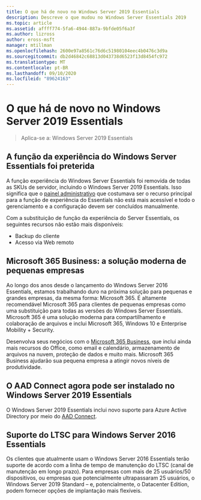 ```yaml
---
title: O que há de novo no Windows Server 2019 Essentials
description: Descreve o que mudou no Windows Server Essentials 2019
ms.topic: article
ms.assetid: affff774-5fa6-4944-887a-9bfde05f6a3f
ms.author: lizross
author: eross-msft
manager: mtillman
ms.openlocfilehash: 2600e97a8561c76d6c51980104eec4b0476c3d9a
ms.sourcegitcommit: db2d46842c68813d043738d6523f13d8454fc972
ms.translationtype: MT
ms.contentlocale: pt-BR
ms.lasthandoff: 09/10/2020
ms.locfileid: "89624163"
---
```

# <a name="whats-new-in-windows-server-2019-essentials"></a>O que há de novo no Windows Server 2019 Essentials

> Aplica-se a: Windows Server 2019 Essentials

## <a name="windows-server-essentials-experience-role-has-been-deprecated"></a>A função da experiência do Windows Server Essentials foi preterida

A função experiência do Windows Server Essentials foi removida de todas as SKUs de servidor, incluindo o Windows Server 2019 Essentials. Isso significa que o [painel administrativo](../manage/overview-of-the-dashboard-in-windows-server-essentials.md) que costumava ser o recurso principal para a função de experiência do Essentials não está mais acessível e todo o gerenciamento e a configuração devem ser concluídos manualmente.

Com a substituição de função da experiência do Server Essentials, os seguintes recursos não estão mais disponíveis:

-    Backup do cliente
-    Acesso via Web remoto

## <a name="microsoft-365-business-the-modern-small-business-solution"></a>Microsoft 365 Business: a solução moderna de pequenas empresas

Ao longo dos anos desde o lançamento do Windows Server 2016 Essentials, estamos trabalhando duro na próxima solução para pequenas e grandes empresas, da mesma forma: Microsoft 365. É altamente recomendável Microsoft 365 para clientes de pequenas empresas como uma substituição para todas as versões do Windows Server Essentials. Microsoft 365 é uma solução moderna para compartilhamento e colaboração de arquivos e inclui Microsoft 365, Windows 10 e Enterprise Mobility + Security.

Desenvolva seus negócios com o [Microsoft 365 Business](https://www.microsoft.com/microsoft-365/business), que inclui ainda mais recursos do Office, como email e calendário, armazenamento de arquivos na nuvem, proteção de dados e muito mais. Microsoft 365 Business ajudarão sua pequena empresa a atingir novos níveis de produtividade.

## <a name="aad-connect-can-now-be-installed-on-windows-server-2019-essentials"></a>O AAD Connect agora pode ser instalado no Windows Server 2019 Essentials

O Windows Server 2019 Essentials inclui novo suporte para Azure Active Directory por meio do [AAD Connect](/azure/active-directory/connect/active-directory-aadconnect-prerequisites).

## <a name="ltsc-support-for-windows-server-2016-essentials"></a>Suporte do LTSC para Windows Server 2016 Essentials

Os clientes que atualmente usam o Windows Server 2016 Essentials terão suporte de acordo com a linha de tempo de manutenção do LTSC (canal de manutenção em longo prazo).
Para empresas com mais de 25 usuários/50 dispositivos, ou empresas que potencialmente ultrapassaram 25 usuários, o Windows Server 2019 Standard – e, potencialmente, o Datacenter Edition, podem fornecer opções de implantação mais flexíveis.